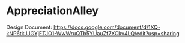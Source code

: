 # AppreciationAlley

Design Document: https://docs.google.com/document/d/1XQ-kNP6tkJJGYjFTJO1-WwWruQTb5YUauZf7XCkv4LQ/edit?usp=sharing
